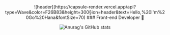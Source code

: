 

<!--
**nahago/nahago** is a ✨ _special_ ✨ repository because its `README.md` (this file) appears on your GitHub profile.

Here are some ideas to get you started:

- 🔭 I’m currently working on ...
- 🌱 I’m currently learning ...
- 👯 I’m looking to collaborate on ...
- 🤔 I’m looking for help with ...
- 💬 Ask me about ...
- 📫 How to reach me: ...
- 😄 Pronouns: ...
- ⚡ Fun fact: ...
-->
<div align="center">
![header](https://capsule-render.vercel.app/api?type=Wave&color=F26B83&height=300&section=header&text=Hello,%20I'm%20Go%20Hana&fontSize=70)
 ### Front-end Developer 👋


![Anurag's GitHub stats](https://github-readme-stats.vercel.app/api?username=nahago&&show_icons=true&theme=material-palenight)
<div>
